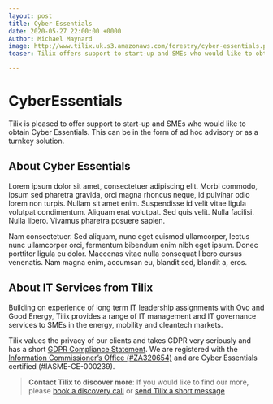 ```yaml
---
layout: post
title: Cyber Essentials
date: 2020-05-27 22:00:00 +0000
Author: Michael Maynard
image: http://www.tilix.uk.s3.amazonaws.com/forestry/cyber-essentials.png
teaser: Tilix offers support to start-up and SMEs who would like to obtain Cyber Essentials.

---
```

# CyberEssentials

Tilix is pleased to offer support to start-up and SMEs who would like to obtain Cyber Essentials. This can be in the form of ad hoc advisory or as a turnkey solution.

## About Cyber Essentials

Lorem ipsum dolor sit amet, consectetuer adipiscing elit. Morbi commodo, ipsum sed pharetra gravida, orci magna rhoncus neque, id pulvinar odio lorem non turpis. Nullam sit amet enim. Suspendisse id velit vitae ligula volutpat condimentum. Aliquam erat volutpat. Sed quis velit. Nulla facilisi. Nulla libero. Vivamus pharetra posuere sapien.

Nam consectetuer. Sed aliquam, nunc eget euismod ullamcorper, lectus nunc ullamcorper orci, fermentum bibendum enim nibh eget ipsum. Donec porttitor ligula eu dolor. Maecenas vitae nulla consequat libero cursus venenatis. Nam magna enim, accumsan eu, blandit sed, blandit a, eros.

## About IT Services from Tilix

Building on experience of long term IT leadership assignments with Ovo and Good Energy, Tilix provides a range of IT management and IT governance services to SMEs in the energy, mobility and cleantech markets.

Tilix values the privacy of our clients and takes GDPR very seriously and has a short [GDPR Compliance Statement](https://www.tilix.uk/impressum/gdpr). We are registered with the [Information Commissioner’s Office (#ZA320654)](https://ico.org.uk/ESDWebPages/Entry/ZA320654) and are Cyber Essentials certified (#IASME-CE-000239).

> **Contact Tilix to discover more**: If you would like to find our more, please [book a discovery call](/meet/neil)  or [send Tilix a short message](/contact)